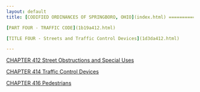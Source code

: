 ```yaml
---
layout: default 
title: [CODIFIED ORDINANCES OF SPRINGBORO, OHIO](index.html) =====================================================

[PART FOUR - TRAFFIC CODE](1b19a412.html)

[TITLE FOUR - Streets and Traffic Control Devices](1d3da412.html)

---
```


[CHAPTER 412 Street Obstructions and Special Uses](1d45a412.html)

[CHAPTER 414 Traffic Control Devices](1d7fa412.html)

[CHAPTER 416 Pedestrians](1e26a412.html)
